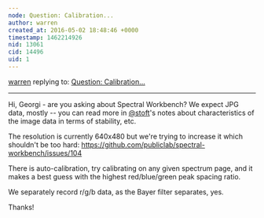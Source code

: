 ```yaml
---
node: Question: Calibration...
author: warren
created_at: 2016-05-02 18:48:46 +0000
timestamp: 1462214926
nid: 13061
cid: 14496
uid: 1
---
```




[warren](../profile/warren) replying to: [Question: Calibration...](../notes/Georgi/05-02-2016/question-calibration)

----
Hi, Georgi - are you asking about Spectral Workbench? We expect JPG data, mostly -- you can read more in [@stoft](/profile/stoft)'s notes about characteristics of the image data in terms of stability, etc.

The resolution is currently 640x480 but we're trying to increase it which shouldn't be too hard: https://github.com/publiclab/spectral-workbench/issues/104

There is auto-calibration, try calibrating on any given spectrum page, and it makes a best guess with the highest red/blue/green peak spacing ratio. 

We separately record r/g/b data, as the Bayer filter separates, yes. 

Thanks!